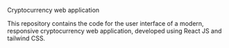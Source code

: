 Cryptocurrency web application

This repository contains the code for the user interface of a modern, responsive cryptocurrency web application, developed using React JS and tailwind CSS.

